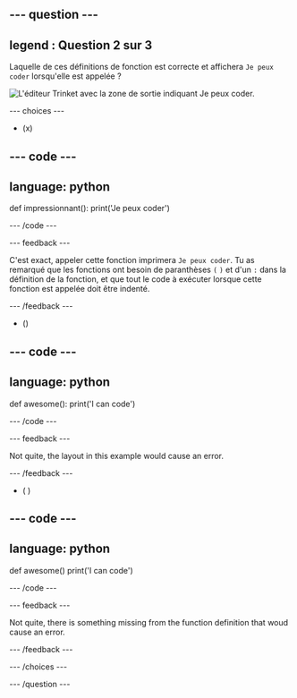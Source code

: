 
--- question ---
---
legend : Question 2 sur 3
---

Laquelle de ces définitions de fonction est correcte et affichera `Je peux coder` lorsqu'elle est appelée ?

![L'éditeur Trinket avec la zone de sortie indiquant <code>Je peux coder</code>.](images/quiz2.png)

--- choices ---

- (x)

--- code ---
---
language: python
---

def impressionnant(): print('Je peux coder')

--- /code ---

 --- feedback ---

C'est exact, appeler cette fonction imprimera `Je peux coder`. Tu as remarqué que les fonctions ont besoin de paranthèses `(` `)` et d'un `:` dans la définition de la fonction, et que tout le code à exécuter lorsque cette fonction est appelée doit être indenté.

 --- /feedback ---

- ()

--- code ---
---
language: python
---

def awesome(): print('I can code')

--- /code ---

 --- feedback ---

 Not quite, the layout in this example would cause an error.

 --- /feedback ---

- ( )

--- code ---
---
language: python
---

def awesome() print('I can code')

--- /code ---

 --- feedback ---

Not quite, there is something missing from the function definition that woud cause an error.

 --- /feedback ---

--- /choices ---

--- /question ---

